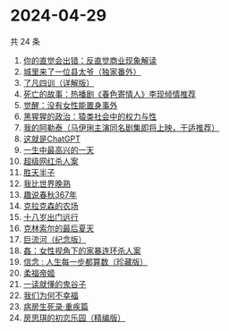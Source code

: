 # 2024-04-29

共 24 条

<!-- BEGIN WEREAD -->
<!-- 最后更新时间 2024-04-29 16:01:28 +0800 -->
1. [你的直觉会出错：反直觉商业现象解读](https://weread.qq.com/web/bookDetail/3c832650813ab8c1fg012f67)
1. [城里来了一位县太爷（独家番外）](https://weread.qq.com/web/bookDetail/80332370813ab8c1dg011b1e)
1. [了凡四训（详解版）](https://weread.qq.com/web/bookDetail/e3532ed0718f96e3e355fdc)
1. [死亡的故事：热播剧《春色寄情人》李现倾情推荐](https://weread.qq.com/web/bookDetail/bdb32e80718032d7bdbf5d8)
1. [觉醒：没有女性能置身事外](https://weread.qq.com/web/bookDetail/c6a32210813ab8c07g011e08)
1. [黑猩猩的政治：猿类社会中的权力与性](https://weread.qq.com/web/bookDetail/385320307293e8f538550c2)
1. [我的阿勒泰（马伊琍主演同名剧集即将上映，于适推荐）](https://weread.qq.com/web/bookDetail/6e732140813ab6e60g013caf)
1. [这就是ChatGPT](https://weread.qq.com/web/bookDetail/74332a90813ab86c4g019d98)
1. [一生中最高兴的一天](https://weread.qq.com/web/bookDetail/06232610718048ed062d285)
1. [超级网红杀人案](https://weread.qq.com/web/bookDetail/2fa32850813ab8c09g0123d5)
1. [胜天半子](https://weread.qq.com/web/bookDetail/7cc323f0813ab8a7eg0193ea)
1. [我比世界晚熟](https://weread.qq.com/web/bookDetail/cd6323b0813ab8bfeg019ebe)
1. [趣说春秋367年](https://weread.qq.com/web/bookDetail/a6d328f0813ab8bddg01385f)
1. [克拉克森的农场](https://weread.qq.com/web/bookDetail/c2032d00813ab7a01g0107c8)
1. [十八岁出门远行](https://weread.qq.com/web/bookDetail/23b32ed0813ab8976g017476)
1. [克林索尔的最后夏天](https://weread.qq.com/web/bookDetail/a2f32870716dd8fca2f03e8)
1. [巨流河（纪念版）](https://weread.qq.com/web/bookDetail/ba332610813ab8bc9g0147d4)
1. [姦：女性视角下的家暴连环杀人案](https://weread.qq.com/web/bookDetail/57c32b70813ab8b73g0199a1)
1. [信念 : 人生每一步都算数（珍藏版）](https://weread.qq.com/web/bookDetail/9e1326b0813ab8736g0119ec)
1. [柔福帝姬](https://weread.qq.com/web/bookDetail/95632340813ab8b9fg010827)
1. [一读就懂的鬼谷子](https://weread.qq.com/web/bookDetail/22c32540813ab8bf2g012457)
1. [我们为何不幸福](https://weread.qq.com/web/bookDetail/a9d324e0813ab8bf9g0162c9)
1. [病房生死录·重疾篇](https://weread.qq.com/web/bookDetail/d5c32f70813ab8b7bg011117)
1. [房思琪的初恋乐园（精编版）](https://weread.qq.com/web/bookDetail/cbb3285071eb6d2ecbba023)
<!-- END WEREAD -->